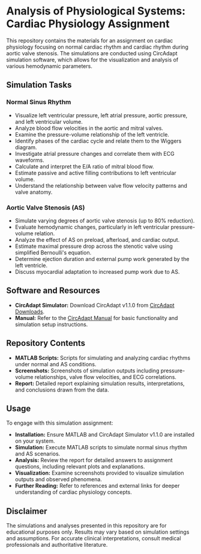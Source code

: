 <h1>Analysis of Physiological Systems: Cardiac Physiology Assignment</h1>

<p>This repository contains the materials for an assignment on cardiac physiology focusing on normal cardiac rhythm and cardiac rhythm during aortic valve stenosis. The simulations are conducted using CircAdapt simulation software, which allows for the visualization and analysis of various hemodynamic parameters.</p>

<h2>Simulation Tasks</h2>

<h3>Normal Sinus Rhythm</h3>
<ul>
  <li>Visualize left ventricular pressure, left atrial pressure, aortic pressure, and left ventricular volume.</li>
  <li>Analyze blood flow velocities in the aortic and mitral valves.</li>
  <li>Examine the pressure-volume relationship of the left ventricle.</li>
  <li>Identify phases of the cardiac cycle and relate them to the Wiggers diagram.</li>
  <li>Investigate atrial pressure changes and correlate them with ECG waveforms.</li>
  <li>Calculate and interpret the E/A ratio of mitral blood flow.</li>
  <li>Estimate passive and active filling contributions to left ventricular volume.</li>
  <li>Understand the relationship between valve flow velocity patterns and valve anatomy.</li>
</ul>

<h3>Aortic Valve Stenosis (AS)</h3>
<ul>
  <li>Simulate varying degrees of aortic valve stenosis (up to 80% reduction).</li>
  <li>Evaluate hemodynamic changes, particularly in left ventricular pressure-volume relation.</li>
  <li>Analyze the effect of AS on preload, afterload, and cardiac output.</li>
  <li>Estimate maximal pressure drop across the stenotic valve using simplified Bernoulli's equation.</li>
  <li>Determine ejection duration and external pump work generated by the left ventricle.</li>
  <li>Discuss myocardial adaptation to increased pump work due to AS.</li>
</ul>

<h2>Software and Resources</h2>
<ul>
  <li><strong>CircAdapt Simulator:</strong> Download CircAdapt v1.1.0 from <a href="http://www.circadapt.org/downloads/files">CircAdapt Downloads</a>.</li>
  <li><strong>Manual:</strong> Refer to the <a href="http://link-to-manual">CircAdapt Manual</a> for basic functionality and simulation setup instructions.</li>
</ul>

<h2>Repository Contents</h2>
<ul>
  <li><strong>MATLAB Scripts:</strong> Scripts for simulating and analyzing cardiac rhythms under normal and AS conditions.</li>
  <li><strong>Screenshots:</strong> Screenshots of simulation outputs including pressure-volume relationships, valve flow velocities, and ECG correlations.</li>
  <li><strong>Report:</strong> Detailed report explaining simulation results, interpretations, and conclusions drawn from the data.</li>
</ul>

<h2>Usage</h2>
<p>To engage with this simulation assignment:</p>
<ul>
  <li><strong>Installation:</strong> Ensure MATLAB and CircAdapt Simulator v1.1.0 are installed on your system.</li>
  <li><strong>Simulation:</strong> Execute MATLAB scripts to simulate normal sinus rhythm and AS scenarios.</li>
  <li><strong>Analysis:</strong> Review the report for detailed answers to assignment questions, including relevant plots and explanations.</li>
  <li><strong>Visualization:</strong> Examine screenshots provided to visualize simulation outputs and observed phenomena.</li>
  <li><strong>Further Reading:</strong> Refer to references and external links for deeper understanding of cardiac physiology concepts.</li>
</ul>

<h2>Disclaimer</h2>
<p>The simulations and analyses presented in this repository are for educational purposes only. Results may vary based on simulation settings and assumptions. For accurate clinical interpretations, consult medical professionals and authoritative literature.</p>
